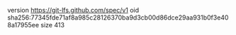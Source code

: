version https://git-lfs.github.com/spec/v1
oid sha256:77345fde71af8a985c28126370ba9d3cb00d86dce29aa931b0f3e408a17955ee
size 413
